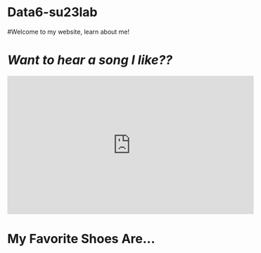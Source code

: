# Data6-su23lab
#Welcome to my website, learn about me!

# *Want to hear a song I like??*


<iframe width="560" height="315" src="https://www.youtube.com/embed/viimfQi_pUw" title="YouTube video player" frameborder="0" allow="accelerometer; autoplay; clipboard-write; encrypted-media; gyroscope; picture-in-picture; web-share" allowfullscreen></iframe>

# My Favorite Shoes Are...
